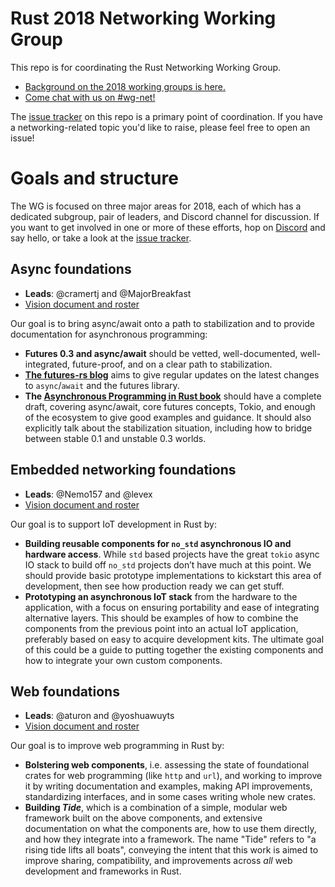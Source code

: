 # Rust 2018 Networking Working Group

This repo is for coordinating the Rust Networking Working Group. 

- [Background on the 2018 working groups is here.][working-groups]
- [Come chat with us on #wg-net!][discord]

The [issue tracker] on this repo is a primary point of coordination. If you have a networking-related topic you'd like to raise, please feel free to open an issue!

[working-groups]: https://internals.rust-lang.org/t/announcing-the-2018-domain-working-groups/6737
[discord]: https://discord.gg/rust-lang
[issue tracker]: https://github.com/rust-lang-nursery/net-wg/issues

# Goals and structure

The WG is focused on three major areas for 2018, each of which has a dedicated subgroup, pair of leaders, and Discord channel for discussion. If you want to get involved in one or more of these efforts, hop on [Discord][discord] and say hello, or take a look at the [issue tracker].

## Async foundations

- **Leads**: @cramertj and @MajorBreakfast
- [Vision document and roster](https://rust-lang-nursery.github.io/wg-net/async-foundations)

Our goal is to bring async/await onto a path to stabilization and to provide documentation for asynchronous programming:

  - **Futures 0.3 and async/await** should be vetted, well-documented, well-integrated, future-proof, and on a clear path to stabilization.
  - **[The futures-rs blog](https://rust-lang-nursery.github.io/futures-rs/)** aims to give regular updates on the latest changes to `async`/`await` and the futures library.
  - **The [Asynchronous Programming in Rust book](https://github.com/rust-lang-nursery/wg-net/blob/master/async-book/src/SUMMARY.md)** should have a complete draft, covering async/await, core futures concepts, Tokio, and enough of the ecosystem to give good examples and guidance. It should also explicitly talk about the stabilization situation, including how to bridge between stable 0.1 and unstable 0.3 worlds.

## Embedded networking foundations 

- **Leads**: @Nemo157 and @levex
- [Vision document and roster](https://rust-lang-nursery.github.io/wg-net/embedded-foundations)

Our goal is to support IoT development in Rust by:

  - **Building reusable components for `no_std` asynchronous IO and hardware access**. While `std` based projects have the great `tokio` async IO stack to build off `no_std` projects don’t have much at this point. We should provide basic prototype implementations to kickstart this area of development, then see how production ready we can get stuff.
  - **Prototyping an asynchronous IoT stack** from the hardware to the application, with a focus on ensuring portability and ease of integrating alternative layers. This should be examples of how to combine the components from the previous point into an actual IoT application, preferably based on easy to acquire development kits. The ultimate goal of this could be a guide to putting together the existing components and how to integrate your own custom components.

## Web foundations

- **Leads**: @aturon and @yoshuawuyts
- [Vision document and roster](https://rust-lang-nursery.github.io/wg-net/web-foundations)

Our goal is to improve web programming in Rust by:

  - **Bolstering web components**, i.e. assessing the state of foundational crates for web programming (like `http` and `url`), and working to improve it by writing documentation and examples, making API improvements, standardizing interfaces, and in some cases writing whole new crates.
  - **Building _Tide_**, which is a combination of a simple, modular web framework built on the above components, and extensive documentation on what the components are, how to use them directly, and how they integrate into a framework. The name "Tide" refers to "a rising tide lifts all boats", conveying the intent that this work is aimed to improve sharing, compatibility, and improvements across *all* web development and frameworks in Rust.
